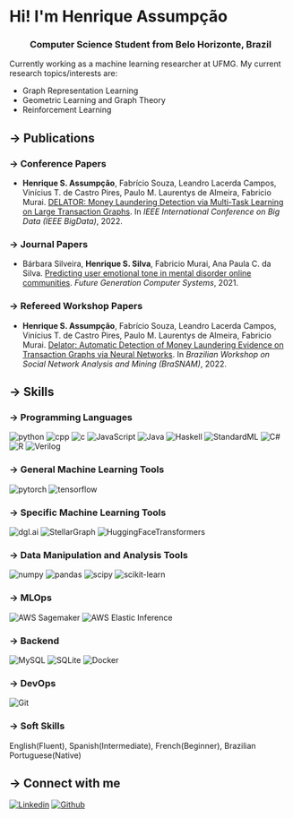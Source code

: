 # Hi! I'm Henrique Assumpção
<h3 align="center">Computer Science Student from Belo Horizonte, Brazil</h3>

Currently working as a machine learning researcher at UFMG. My current research topics/interests are:
* Graph Representation Learning
* Geometric Learning and Graph Theory
* Reinforcement Learning

## → Publications
### → Conference Papers
* **Henrique S. Assumpção**, Fabrício Souza, Leandro Lacerda Campos, Vinícius T. de Castro Pires, Paulo M. Laurentys de
Almeira, Fabricio Murai. [DELATOR: Money Laundering Detection via Multi-Task Learning on Large Transaction Graphs](https://ieeexplore.ieee.org/document/10021010). In *IEEE International Conference on Big Data (IEEE BigData)*, 2022.
### → Journal Papers
* Bárbara Silveira, **Henrique S. Silva**, Fabricio Murai, Ana Paula C. da Silva. [Predicting user emotional tone in mental
disorder online communities](https://www.sciencedirect.com/science/article/abs/pii/S0167739X21002764?via%3Dihub). *Future Generation Computer Systems*, 2021.
### → Refereed Workshop Papers
* **Henrique S. Assumpção**, Fabrício Souza, Leandro Lacerda Campos, Vinícius T. de Castro Pires, Paulo M. Laurentys de
Almeira, Fabricio Murai. [Delator: Automatic Detection of Money Laundering Evidence on Transaction Graphs via Neural
Networks](https://sol.sbc.org.br/index.php/brasnam/article/view/20513). In *Brazilian Workshop on Social Network Analysis and Mining (BraSNAM)*, 2022.

## → Skills
### → Programming Languages
![python](https://img.shields.io/badge/Python-proficient-blue)
![cpp](https://img.shields.io/badge/C%2B%2B-proficient-blue)
![c](https://img.shields.io/badge/C-proficient-blue)
![JavaScript](https://img.shields.io/badge/JavaScript-proficient-blue)
![Java](https://img.shields.io/badge/Java-proficient-blue)
![Haskell](https://img.shields.io/badge/Haskell-competent-orange)
![StandardML](https://img.shields.io/badge/StandardML-competent-orange)
![C#](https://img.shields.io/badge/C%23-competent-orange)
![R](https://img.shields.io/badge/R-beginner-yellow)
![Verilog](https://img.shields.io/badge/Verilog-beginner-yellow)
### → General Machine Learning Tools
![pytorch](https://img.shields.io/badge/Pytorch-proficient-blue)
![tensorflow](https://img.shields.io/badge/TensorFlow-proficient-blue)
### → Specific Machine Learning Tools
![dgl.ai](https://img.shields.io/badge/dgl.ai-proficient-blue)
![StellarGraph](https://img.shields.io/badge/StellarGraph-proficient-blue)
![HuggingFaceTransformers](https://img.shields.io/badge/HuggingFaceTransformers-proficient-blue)
### → Data Manipulation and Analysis Tools
![numpy](https://img.shields.io/badge/NumPy-proficient-blue)
![pandas](https://img.shields.io/badge/Pandas-proficient-blue)
![scipy](https://img.shields.io/badge/SciPy-proficient-blue)
![scikit-learn](https://img.shields.io/badge/sklearn-proficient-blue)
### → MLOps
![AWS Sagemaker](https://img.shields.io/badge/AWS%20Sagemaker-proficient-blue)
![AWS Elastic Inference](https://img.shields.io/badge/AWS%20Elastic%20Inference-proficient-blue)
### → Backend
![MySQL](https://img.shields.io/badge/MySQL-proficient-blue)
![SQLite](https://img.shields.io/badge/SQLite-proficient-blue)
![Docker](https://img.shields.io/badge/Docker-competent-orange)
### → DevOps
![Git](https://img.shields.io/badge/Git-proficient-blue)

### → Soft Skills
English(Fluent), Spanish(Intermediate), French(Beginner), Brazilian Portuguese(Native)

## → Connect with me
[![Linkedin](https://img.shields.io/badge/LinkedIn-0077B5?style=for-the-badge&logo=linkedin&logoColor=white)](https://www.linkedin.com/in/henrysilvacs/?locale=en_US)
[![Github](https://img.shields.io/badge/GitHub-100000?style=for-the-badge&logo=github&logoColor=white)](https://github.com/HenrySilvaCS)
